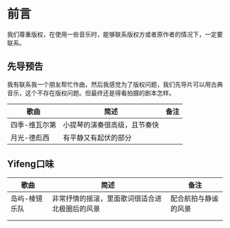 # 前言

我们尊重版权，在使用一些音乐时，能够联系版权方或者原作者的情况下，一定要联系。

## 先导预告

我有联系我一个朋友帮忙作曲，然后我感觉为了版权问题，我们先导片可以用古典音乐，这个不存在版权问题。但最终还是得看拍摄的剧本怎样。

| 歌曲          | 简述                         | 备注 |
| ------------- | ---------------------------- | ---- |
| 四季-维瓦尔第 | 小提琴的演奏很高级，且节奏快 |      |
| 月光-德彪西   | 有平静又有起伏的部分         |      |

## Yifeng口味

| 歌曲          | 简述                                           | 备注                 |
| ------------- | ---------------------------------------------- | -------------------- |
| 岛屿-棱镜乐队 | 非常抒情的摇滚，里面歌词很适合进北极圈后的风景 | 配合航拍与静谧的风景 |
|               |                                                |                      |
|               |                                                |                      |

